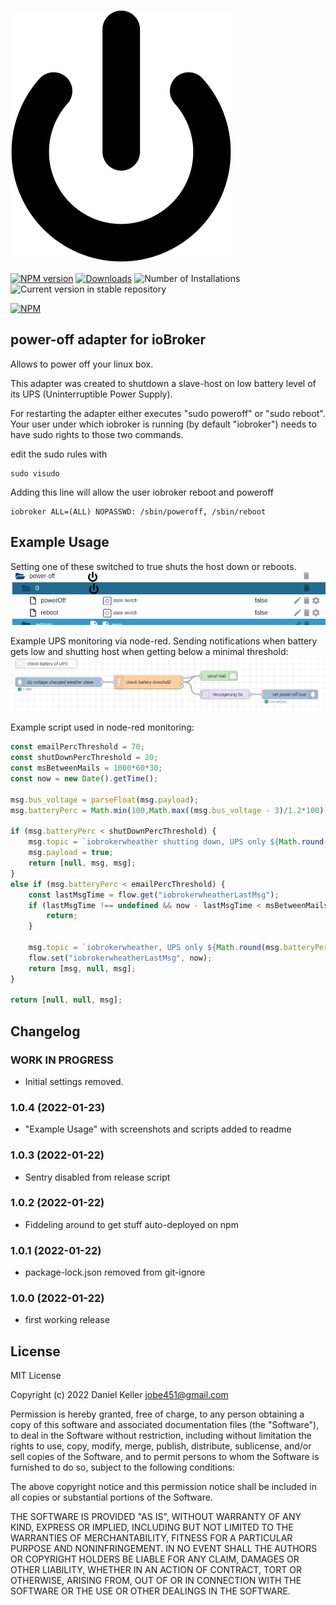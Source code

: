 ![Logo](admin/power-off.svg)

[![NPM version](https://img.shields.io/npm/v/iobroker.power-off.svg)](https://www.npmjs.com/package/iobroker.power-off)
[![Downloads](https://img.shields.io/npm/dm/iobroker.power-off.svg)](https://www.npmjs.com/package/iobroker.power-off)
![Number of Installations](https://iobroker.live/badges/power-off-installed.svg)
![Current version in stable repository](https://iobroker.live/badges/power-off-stable.svg)

[![NPM](https://nodei.co/npm/iobroker.power-off.png?downloads=true)](https://nodei.co/npm/iobroker.power-off/)

## power-off adapter for ioBroker

Allows to power off your linux box.

This adapter was created to shutdown a slave-host on low battery level of its UPS (Uninterruptible Power Supply).

For restarting the adapter either executes "sudo poweroff" or "sudo reboot". Your user under which iobroker is running (by default "iobroker") needs to have sudo rights to those two commands.

edit the sudo rules with
```
sudo visudo
```

Adding this line will allow the user iobroker reboot and poweroff
```
iobroker ALL=(ALL) NOPASSWD: /sbin/poweroff, /sbin/reboot
```

## Example Usage

Setting one of these switched to true shuts the host down or reboots.
![Logo](admin/iobroker-objects.png)

Example UPS monitoring via node-red. Sending notifications when battery gets low and shutting host when getting below a minimal threshold:
![Logo](admin/node-red.png)

Example script used in node-red monitoring:

``` Javascript
const emailPercThreshold = 70;
const shutDownPercThreshold = 20;
const msBetweenMails = 1000*60*30;
const now = new Date().getTime();

msg.bus_voltage = parseFloat(msg.payload);
msg.batteryPerc = Math.min(100,Math.max((msg.bus_voltage - 3)/1.2*100));

if (msg.batteryPerc < shutDownPercThreshold) {
    msg.topic = `iobrokerwheather shutting down, UPS only ${Math.round(msg.batteryPerc)}% battery remaining`;
    msg.payload = true;
    return [null, msg, msg];
}
else if (msg.batteryPerc < emailPercThreshold) {
    const lastMsgTime = flow.get("iobrokerwheatherLastMsg");
    if (lastMsgTime !== undefined && now - lastMsgTime < msBetweenMails) {
        return;
    }
    
    msg.topic = `iobrokerwheather, UPS only ${Math.round(msg.batteryPerc)}% battery remaining`;
    flow.set("iobrokerwheatherLastMsg", now);
    return [msg, null, msg];
}

return [null, null, msg];
```

## Changelog
### **WORK IN PROGRESS**

- Initial settings removed.
### 1.0.4 (2022-01-23)

- "Example Usage" with screenshots and scripts added to readme

### 1.0.3 (2022-01-22)

- Sentry disabled from release script

### 1.0.2 (2022-01-22)

- Fiddeling around to get stuff auto-deployed on npm

### 1.0.1 (2022-01-22)

- package-lock.json removed from git-ignore

### 1.0.0 (2022-01-22)

- first working release

## License
MIT License

Copyright (c) 2022 Daniel Keller <jobe451@gmail.com>

Permission is hereby granted, free of charge, to any person obtaining a copy
of this software and associated documentation files (the "Software"), to deal
in the Software without restriction, including without limitation the rights
to use, copy, modify, merge, publish, distribute, sublicense, and/or sell
copies of the Software, and to permit persons to whom the Software is
furnished to do so, subject to the following conditions:

The above copyright notice and this permission notice shall be included in all
copies or substantial portions of the Software.

THE SOFTWARE IS PROVIDED "AS IS", WITHOUT WARRANTY OF ANY KIND, EXPRESS OR
IMPLIED, INCLUDING BUT NOT LIMITED TO THE WARRANTIES OF MERCHANTABILITY,
FITNESS FOR A PARTICULAR PURPOSE AND NONINFRINGEMENT. IN NO EVENT SHALL THE
AUTHORS OR COPYRIGHT HOLDERS BE LIABLE FOR ANY CLAIM, DAMAGES OR OTHER
LIABILITY, WHETHER IN AN ACTION OF CONTRACT, TORT OR OTHERWISE, ARISING FROM,
OUT OF OR IN CONNECTION WITH THE SOFTWARE OR THE USE OR OTHER DEALINGS IN THE
SOFTWARE.